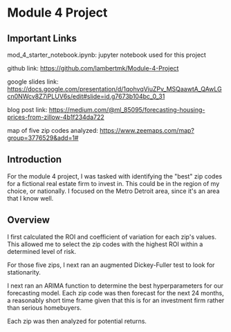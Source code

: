 
# Module 4 Project

## Important Links

mod_4_starter_notebook.ipynb: jupyter notebook used for this project

github link: https://github.com/lambertmk/Module-4-Project

google slides link: https://docs.google.com/presentation/d/1qohvqViuZPv_MSQaawtA_QAwLGcn0NWcv8Z7iPLUV6s/edit#slide=id.g7673b104bc_0_31

blog post link: https://medium.com/@ml_85095/forecasting-housing-prices-from-zillow-4b1f234da722

map of five zip codes analyzed: https://www.zeemaps.com/map?group=3776529&add=1#


## Introduction
For the module 4 project, I was tasked with identifying the "best" zip codes for a fictional real estate firm to invest in. This could be in the region of my choice, or nationally. I focused on the Metro Detroit area, since it's an area that I know well.

## Overview
I first calculated the ROI and coefficient of variation for each zip's values. This allowed me to select the zip codes with the highest ROI within a determined level of risk.

For those five zips, I next ran an augmented Dickey-Fuller test to look for stationarity.

I next ran an ARIMA function to determine the best hyperparameters for our forecasting model. Each zip code was then forecast for the next 24 months, a reasonably short time frame given that this is for an investment firm rather than serious homebuyers. 

Each zip was then analyzed for potential returns.